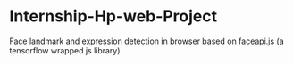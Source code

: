 # Internship-Hp-web-Project
Face landmark and expression detection in browser based on faceapi.js (a tensorflow wrapped js library)
